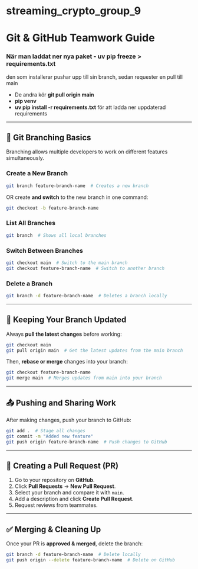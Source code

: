 # streaming_crypto_group_9
# Git & GitHub Teamwork Guide 

### När man laddat ner nya paket - **uv pip freeze > requirements.txt**
den som installerar pushar upp till sin branch, sedan requester en pull till main 

- De andra kör **git pull origin main** 
- **pip venv**
- **uv pip install -r requirements.txt** för att ladda ner uppdaterad requirements

---

## 📌 Git Branching Basics
Branching allows multiple developers to work on different features simultaneously.

### **Create a New Branch**
```bash
git branch feature-branch-name  # Creates a new branch
```

OR create **and switch** to the new branch in one command:
```bash
git checkout -b feature-branch-name
```

### **List All Branches**
```bash
git branch  # Shows all local branches
```

### **Switch Between Branches**
```bash
git checkout main  # Switch to the main branch
git checkout feature-branch-name  # Switch to another branch
```

### **Delete a Branch**
```bash
git branch -d feature-branch-name  # Deletes a branch locally
```

---

## 🔄 Keeping Your Branch Updated
Always **pull the latest changes** before working:
```bash
git checkout main
git pull origin main  # Get the latest updates from the main branch
```

Then, **rebase or merge** changes into your branch:
```bash
git checkout feature-branch-name
git merge main  # Merges updates from main into your branch
```

---

## 📤 Pushing and Sharing Work
After making changes, push your branch to GitHub:
```bash
git add .  # Stage all changes
git commit -m "Added new feature"
git push origin feature-branch-name  # Push changes to GitHub
```

---

## 🔀 Creating a Pull Request (PR)
1. Go to your repository on **GitHub**.
2. Click **Pull Requests** → **New Pull Request**.
3. Select your branch and compare it with `main`.
4. Add a description and click **Create Pull Request**.
5. Request reviews from teammates.

---

## ✅ Merging & Cleaning Up
Once your PR is **approved & merged**, delete the branch:
```bash
git branch -d feature-branch-name  # Delete locally
git push origin --delete feature-branch-name  # Delete on GitHub
```





